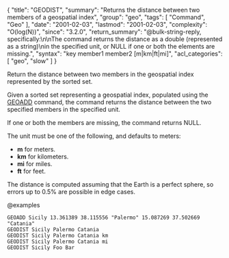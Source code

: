 {
  "title": "GEODIST",
  "summary": "Returns the distance between two members of a geospatial index",
  "group": "geo",
  "tags": [
    "Command",
    "Geo"
  ],
  "date": "2001-02-03",
  "lastmod": "2001-02-03",
  "complexity": "O(log(N))",
  "since": "3.2.0",
  "return_summary": "@bulk-string-reply, specifically:\n\nThe command returns the distance as a double (represented as a string)\nin the specified unit, or NULL if one or both the elements are missing.",
  "syntax": "key member1 member2 [m|km|ft|mi]",
  "acl_categories": [
    "geo",
    "slow"
  ]
}

Return the distance between two members in the geospatial index represented by the sorted set.

Given a sorted set representing a geospatial index, populated using the [GEOADD](/commands/geoadd) command, the command returns the distance between the two specified members in the specified unit.

If one or both the members are missing, the command returns NULL.

The unit must be one of the following, and defaults to meters:

* **m** for meters.
* **km** for kilometers.
* **mi** for miles.
* **ft** for feet.

The distance is computed assuming that the Earth is a perfect sphere, so errors up to 0.5% are possible in edge cases.

@examples

```cli
GEOADD Sicily 13.361389 38.115556 "Palermo" 15.087269 37.502669 "Catania"
GEODIST Sicily Palermo Catania
GEODIST Sicily Palermo Catania km
GEODIST Sicily Palermo Catania mi
GEODIST Sicily Foo Bar
```

